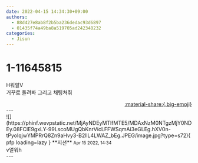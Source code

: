 ```yaml
---
date: 2022-04-15 14:34:30+09:00
authors:
  - 88d427e8ab8f2b5ba236dedac93d6897
  - 01435f74a49ba8a519705ad242348232
categories:
  - Jisun
---
```


# 1-11645815

<div class="post-container" markdown="1">
<div class="content-container md-sidebar__scrollwrap" markdown="1">

H워얼V<br>거꾸로 돌려봐 그리고 채팅쳐줘

</div>
</div>

<div style="text-align: right;" markdown="1">
<a href="https://weverse.io/fromis9/fanpost/1-11645815" style="text-align: right;">:material-share:{.big-emoji}</a>
</div>
---

<div class="comments-container md-sidebar__scrollwrap" markdown="1">
<div class="comment" markdown="1">
<div class='id-container' markdown="1">
![](https://phinf.wevpstatic.net/MjAyNDEyMTlfMTE5/MDAxNzM0NTgzMjY0NDEy.08FClE9gxLY-99LscoMUgQbKnrVicLFFWSqmAi3eGLEg.hXV0n-tPyoIqjwYMPRrQ8Zn9aHvy3-B2llL4LWAZ_bEg.JPEG/image.jpg?type=s72){ pfp loading=lazy }
**<span class="artist">지선</span>** <small>Apr 15 2022, 14:34</small><br>
</div>
<div class='comment-body' markdown="1">
v얼워h
</div>
</div>
</div>
---
